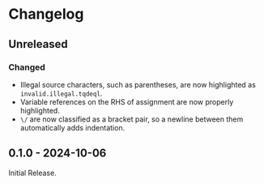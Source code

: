 # Changelog

## Unreleased

### Changed

- Illegal source characters, such as parentheses, are now highlighted as `invalid.illegal.tqdeql`.
- Variable references on the RHS of assignment are now properly highlighted.
- <code>&bsol;&sol;</code> are now classified as a bracket pair, so a newline between them automatically adds indentation.

## 0.1.0 - 2024-10-06

Initial Release.
